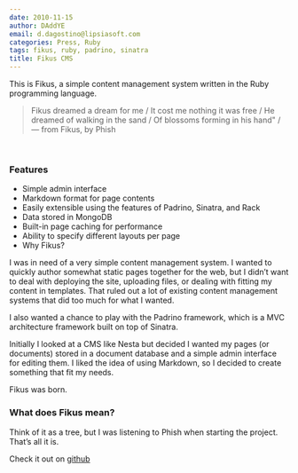 ```yaml
---
date: 2010-11-15
author: DAddYE
email: d.dagostino@lipsiasoft.com
categories: Press, Ruby
tags: fikus, ruby, padrino, sinatra
title: Fikus CMS
---
```


This is Fikus, a simple content management system written in the Ruby programming language.

> Fikus dreamed a dream for me / It cost me nothing it was free / He dreamed of walking in the sand / Of blossoms forming in his hand" / — from Fikus, by Phish

 

<break>

### Features

-   Simple admin interface
-   Markdown format for page contents
-   Easily extensible using the features of Padrino, Sinatra, and Rack
-   Data stored in MongoDB
-   Built-in page caching for performance
-   Ability to specify different layouts per page
-   Why Fikus?

I was in need of a very simple content management system. I wanted to quickly author somewhat static pages together for the web, but I didn’t want to deal with deploying the site, uploading files, or dealing with fitting my content in templates. That ruled out a lot of existing content management systems that did too much for what I wanted.

I also wanted a chance to play with the Padrino framework, which is a MVC architecture framework built on top of Sinatra.

Initially I looked at a CMS like Nesta but decided I wanted my pages (or documents) stored in a document database and a simple admin interface for editing them. I liked the idea of using Markdown, so I decided to create something that fit my needs.

Fikus was born.

### What does Fikus mean?

Think of it as a tree, but I was listening to Phish when starting the project. That’s all it is.

Check it out on [github](https://github.com/bratta/fikus)